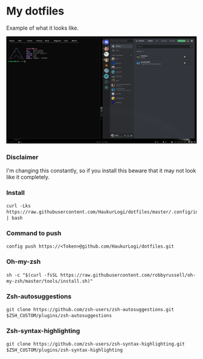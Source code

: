 # My dotfiles

Example of what it looks like. 

![demo](https://github.com/HaukurLogi/dotfiles/blob/master/images/Example.png)

### Disclaimer

I'm changing this constantly, so if you install this beware that it may not look like it completely.

### Install

```
curl -Lks https://raw.githubusercontent.com/HaukurLogi/dotfiles/master/.config/install.sh | bash
```

### Command to push

```
config push https://<Token>@github.com/HaukurLogi/dotfiles.git
```

### Oh-my-zsh

```
sh -c "$(curl -fsSL https://raw.githubusercontent.com/robbyrussell/oh-my-zsh/master/tools/install.sh)"
```

### Zsh-autosuggestions

```
git clone https://github.com/zsh-users/zsh-autosuggestions.git $ZSH_CUSTOM/plugins/zsh-autosuggestions
```

### Zsh-syntax-highlighting

```
git clone https://github.com/zsh-users/zsh-syntax-highlighting.git $ZSH_CUSTOM/plugins/zsh-syntax-highlighting
```
